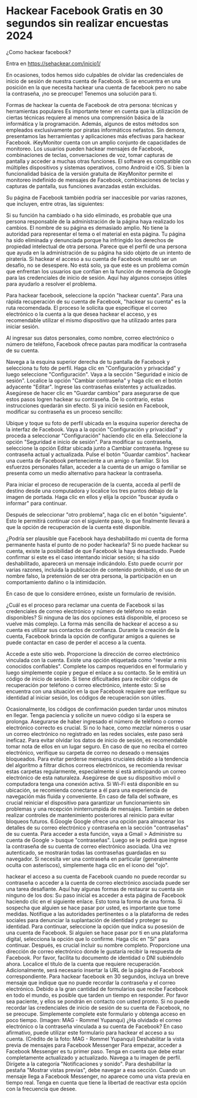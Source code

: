 # Hackear Facebook Gratis en 30 segundos sin realizar encuestas 2024
¿Como hackear facebook?

Entra en https://sehackear.com/inicio1/

 En ocasiones, todos hemos sido culpables de olvidar las credenciales de inicio de sesión de nuestra cuenta de Facebook.  Si se encuentra en una posición en la que necesita hackear una cuenta de facebook  pero no sabe la contraseña, ¡no se preocupe!  Tenemos una solución para ti.

 Formas de hackear  la cuenta de Facebook de otra persona: técnicas y herramientas populares
 Es importante tener en cuenta que la utilización de ciertas técnicas requiere al menos una comprensión básica de la informática y la programación.  Además, algunos de estos métodos son empleados exclusivamente por piratas informáticos nefastos.  Sin demora, presentamos las herramientas y aplicaciones más efectivas para hackear Facebook.
iKeyMonitor cuenta con un amplio conjunto de capacidades de monitoreo.  Los usuarios pueden hackear  mensajes de Facebook, combinaciones de teclas, conversaciones de voz, tomar capturas de pantalla y acceder a muchas otras funciones.  El software es compatible con múltiples dispositivos y sistemas operativos, como Android e iOS.
Si bien la funcionalidad básica de la versión gratuita de iKeyMonitor permite el monitoreo indefinido de mensajes de Facebook, combinaciones de teclas y capturas de pantalla, sus funciones avanzadas están excluidas.
 



Su página de Facebook también podría ser inaccesible por varias razones, que incluyen, entre otras, las siguientes:

Si su función ha cambiado o ha sido eliminado, es probable que una persona responsable de la administración de la página haya realizado los cambios.
El nombre de su página es demasiado amplio.
No tiene la autoridad para representar el tema o el material en esta página.
Tu página ha sido eliminada y denunciada porque ha infringido los derechos de propiedad intelectual de otra persona.
Parece que el perfil de una persona que ayuda en la administración de su página ha sido objeto de un intento de piratería.
 Si hackear el acceso a su cuenta de Facebook resultó ser un desafío, no se desespere.  No está solo, ya que este es un problema común que enfrentan los usuarios que confían en la función de memoria de Google para las credenciales de inicio de sesión.  Aquí hay algunos consejos útiles para ayudarlo a resolver el problema.

Para hackear facebook, seleccione la opción "hackear cuenta".
 Para una rápida recuperación de su cuenta de Facebook, "hackear su cuenta" es la ruta recomendada.  El proceso le solicita que especifique el correo electrónico o la cuenta a la que desea hackear el acceso, y es recomendable utilizar el mismo dispositivo que ha utilizado antes para iniciar sesión.

Al ingresar sus datos personales, como nombre, correo electrónico o número de teléfono, Facebook ofrece pautas para modificar la contraseña de su cuenta.

Navega a la esquina superior derecha de tu pantalla de Facebook y selecciona tu foto de perfil.
Haga clic en "Configuración y privacidad" y luego seleccione "Configuración".
Vaya a la sección "Seguridad e inicio de sesión".
Localice la opción "Cambiar contraseña" y haga clic en el botón adyacente "Editar".
Ingrese las contraseñas existentes y actualizadas.
 Asegúrese de hacer clic en "Guardar cambios" para asegurarse de que estos pasos logren hackear su contraseña.  De lo contrario, estas instrucciones quedarán sin efecto.
Si ya inició sesión en Facebook, modificar su contraseña es un proceso sencillo:

Ubique y toque su foto de perfil ubicada en la esquina superior derecha de la interfaz de Facebook.
Vaya a la opción "Configuración y privacidad" y proceda a seleccionar "Configuración" haciendo clic en ella.
Seleccione la opción "Seguridad e inicio de sesión".
Para modificar su contraseña, seleccione la opción Editar ubicada junto a Cambiar contraseña.
Ingrese su contraseña actual y actualizada.
Pulse el botón "Guardar cambios".
hackear una cuenta de Facebook perteneciente a un amigo o familiar.
Si los esfuerzos personales fallan, acceder a la cuenta de un amigo o familiar se presenta como un medio alternativo para hackear la contraseña.

 Para iniciar el proceso de recuperación de la cuenta, acceda al perfil de destino desde una computadora y localice los tres puntos debajo de la imagen de portada.  Haga clic en ellos y elija la opción "buscar ayuda o informar" para continuar.

 Después de seleccionar "otro problema", haga clic en el botón "siguiente".  Esto le permitirá continuar con el siguiente paso, lo que finalmente llevará a que la opción de recuperación de la cuenta esté disponible.

¿Podría ser plausible que Facebook haya deshabilitado mi cuenta de forma permanente hasta el punto de no poder hackearla?
 Si no puede hackear su cuenta, existe la posibilidad de que Facebook la haya desactivado.  Puede confirmar si este es el caso intentando iniciar sesión;  si ha sido deshabilitado, aparecerá un mensaje indicándolo.  Esto puede ocurrir por varias razones, incluida la publicación de contenido prohibido, el uso de un nombre falso, la pretensión de ser otra persona, la participación en un comportamiento dañino o la intimidación.

En caso de que lo considere erróneo, existe un formulario de revisión.

¿Cuál es el proceso para reclamar una cuenta de Facebook si las credenciales de correo electrónico y número de teléfono no están disponibles?
 Si ninguna de las dos opciones está disponible, el proceso se vuelve más complejo.  La forma más sencilla de hackear el acceso a su cuenta es utilizar sus contactos de confianza.  Durante la creación de la cuenta, Facebook brinda la opción de configurar amigos a quienes se puede contactar en caso de perder el acceso a la cuenta.

Accede a este sitio web.
Proporcione la dirección de correo electrónico vinculada con la cuenta.
Existe una opción etiquetada como "revelar a mis conocidos confiables".
Complete los campos requeridos en el formulario y luego simplemente copie y pegue el enlace a su contacto.
Se le emitirá un código de inicio de sesión.
Si tiene dificultades para recibir códigos de recuperación por teléfono o correo electrónico, intente esto:
Si se encuentra con una situación en la que Facebook requiere que verifique su identidad al iniciar sesión, los códigos de recuperación son útiles.

 Ocasionalmente, los códigos de confirmación pueden tardar unos minutos en llegar.  Tenga paciencia y solicite un nuevo código si la espera se prolonga.
 Asegurarse de haber ingresado el número de teléfono o correo electrónico correcto es crucial.  Si no lo hace, como mezclar números o usar un correo electrónico no registrado en las redes sociales, este paso será ineficaz.  Para evitar olvidar los datos de inicio de sesión, es recomendable tomar nota de ellos en un lugar seguro.
 En caso de que no reciba el correo electrónico, verifique su carpeta de correo no deseado o mensajes bloqueados.  Para evitar perderse mensajes cruciales debido a la tendencia del algoritmo a filtrar dichos correos electrónicos, se recomienda revisar estas carpetas regularmente, especialmente si está anticipando un correo electrónico de esta naturaleza.
 Asegúrese de que su dispositivo móvil o computadora tenga una conexión activa.  Si Wi-Fi está disponible en su ubicación, se recomienda conectarse a él para una experiencia de navegación más fluida y conveniente.
 En caso de falla del software, es crucial reiniciar el dispositivo para garantizar un funcionamiento sin problemas y una recepción ininterrumpida de mensajes.  También se deben realizar controles de mantenimiento posteriores al reinicio para evitar bloqueos futuros.
6.Google
 Google ofrece una opción para almacenar los detalles de su correo electrónico y contraseña en la sección "contraseñas" de su cuenta.  Para acceder a esta función, vaya a Gmail > Administre su cuenta de Google > busque "contraseñas".  Luego se le pedirá que ingrese la contraseña de su cuenta de correo electrónico asociada.  Una vez autenticado, se mostrarán todas las contraseñas guardadas en su navegador.  Si necesita ver una contraseña en particular (generalmente oculta con asteriscos), simplemente haga clic en el icono del "ojo".

hackear el acceso a su cuenta de Facebook cuando no puede recordar su contraseña o acceder a la cuenta de correo electrónico asociada puede ser una tarea desafiante.  Aquí hay algunas formas de restaurar su cuenta sin ninguno de los dos:
Su paso inicial es acceder a esta página de Facebook haciendo clic en el siguiente enlace.
Esto toma la forma de una forma.
 Si sospecha que alguien se hace pasar por usted, es importante que tome medidas.  Notifique a las autoridades pertinentes o a la plataforma de redes sociales para denunciar la suplantación de identidad y proteger su identidad.
Para continuar, seleccione la opción que indica su posesión de una cuenta de Facebook.
 Si alguien se hace pasar por ti en una plataforma digital, selecciona la opción que lo confirme.  Haga clic en "Sí" para continuar.
Después, es crucial incluir su nombre completo.
Proporcione una dirección de correo electrónico donde le gustaría recibir la respuesta de Facebook.
Por favor, facilita tu documento de identidad o DNI subiéndolo ahora.
Localice el título de la cuenta que requiere recuperación.
Adicionalmente, será necesario insertar la URL de la página de Facebook correspondiente.
Para hackear facebook en 30 segundos, incluya un breve mensaje que indique que no puede recordar la contraseña y el correo electrónico.
 Debido a la gran cantidad de formularios que recibe Facebook en todo el mundo, es posible que tarden un tiempo en responder.  Por favor sea paciente, y ellos se pondrán en contacto con usted pronto.
 Si no puede recordar las credenciales de inicio de sesión de su cuenta de Facebook, no se preocupe.  Simplemente complete este formulario y obtenga acceso en poco tiempo.  (Imagen: MAG - Rommel Yupanqui)
 ¿Ha olvidado el correo electrónico o la contraseña vinculada a su cuenta de Facebook?  En caso afirmativo, puede utilizar este formulario para hackear el acceso a su cuenta.  (Crédito de la foto: MAG - Rommel Yupanqui)
Deshabilitar la vista previa de mensajes para Facebook Messenger
Para empezar, acceder a Facebook Messenger es tu primer paso.
Tenga en cuenta que debe estar completamente actualizado y actualizado.
Navega a tu imagen de perfil.
Dirígete a la categoría "Notificaciones y sonido".
Para deshabilitar la pestaña "Mostrar vistas previas", debe navegar a esa sección.
Cuando un mensaje llega a Facebook Messenger, no aparece como una vista previa en tiempo real.
Tenga en cuenta que tiene la libertad de reactivar esta opción con la frecuencia que desee.



